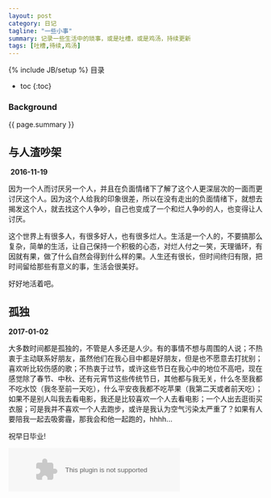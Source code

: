 ```yaml
---
layout: post
category: 日记
tagline: "一些小事"
summary: 记录一些生活中的琐事，或是吐槽，或是鸡汤，持续更新
tags: [吐槽,待续,鸡汤]
---
```

{% include JB/setup %}
目录

* toc
{:toc}


### Background ###

{{ page.summary }}

## 与人渣吵架 ##

​     **2016-11-19**

因为一个人而讨厌另一个人，并且在负面情绪下了解了这个人更深层次的一面而更讨厌这个人。因为这个人给我的印象很差，所以在没有走出的负面情绪下，就想去揭发这个人，就去找这个人争吵，自己也变成了一个和烂人争吵的人，也变得让人讨厌。

这个世界上有很多人，有很多好人，也有很多烂人。生活是一个人的，不要搞那么复杂，简单的生活，让自己保持一个积极的心态，对烂人付之一笑，天理循环，有因就有果，做了什么自然会得到什么样的果。人生还有很长，但时间终归有限，把时间留给那些有意义的事，生活会很美好。

好好地活着吧。

## 孤独 ##

   **2017-01-02**

大多数时间都是孤独的，不管是人多还是人少。有的事情不想与周围的人说；不热衷于主动联系好朋友，虽然他们在我心目中都是好朋友，但是也不愿意去打扰别；喜欢听比较伤感的歌；不热衷于过节，或许这些节日在我心中的地位不高吧，现在感觉除了春节、中秋、还有元宵节这些传统节日，其他都与我无关，什么冬至我都不吃水饺（我冬至前一天吃），什么平安夜我都不吃苹果（我第二天或者前天吃）；如果不是别人叫我去看电影，我还是比较喜欢一个人去看电影；一个人出去逛街买衣服；可是我并不喜欢一个人去跑步，或许是我认为空气污染太严重了？如果有人要陪我一起去吸雾霾，那我会和他一起跑的，hhhh...

祝早日毕业!

<embed src="//music.163.com/style/swf/widget.swf?sid=27646199&type=2&auto=1&width=320&height=66" width="340" height="86"  allowNetworking="all">

